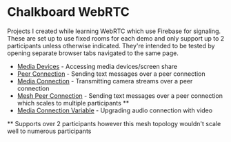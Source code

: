 # Chalkboard WebRTC
Projects I created while learning WebRTC which use Firebase for signaling. These are set up to use fixed rooms for each demo and only support up to 2 participants unless otherwise indicated. They're intended to be tested by opening separate browser tabs navigated to the same page.

- [Media Devices](https://github.com/Sammy-T/chalkboard-webrtc/tree/master/public/media-devices) - Accessing media devices/screen share
- [Peer Connection](https://github.com/Sammy-T/chalkboard-webrtc/tree/master/public/peer-connection) - Sending text messages over a peer connection
- [Media Connection](https://github.com/Sammy-T/chalkboard-webrtc/tree/master/public/media-connection) - Transmitting camera streams over a peer connection
- [Mesh Peer Connection](https://github.com/Sammy-T/chalkboard-webrtc/tree/master/public/mesh-peer-connection) - Sending text messages over a peer connection which scales to multiple participants **
- [Media Connection Variable](https://github.com/Sammy-T/chalkboard-webrtc/tree/master/public/media-connection-variable) - Upgrading audio connection with video

** Supports over 2 participants however this mesh topology wouldn't scale well to numerous participants
